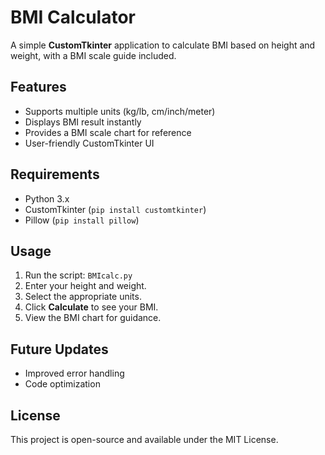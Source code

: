 # BMI Calculator

A simple **CustomTkinter** application to calculate BMI based on height and weight, with a BMI scale guide included.

## Features
- Supports multiple units (kg/lb, cm/inch/meter)
- Displays BMI result instantly
- Provides a BMI scale chart for reference
- User-friendly CustomTkinter UI

## Requirements
- Python 3.x
- CustomTkinter (`pip install customtkinter`)
- Pillow (`pip install pillow`)

## Usage
1. Run the script: `BMIcalc.py`
2. Enter your height and weight.
3. Select the appropriate units.
4. Click **Calculate** to see your BMI.
5. View the BMI chart for guidance.

## Future Updates
- Improved error handling
- Code optimization

## License
This project is open-source and available under the MIT License.

